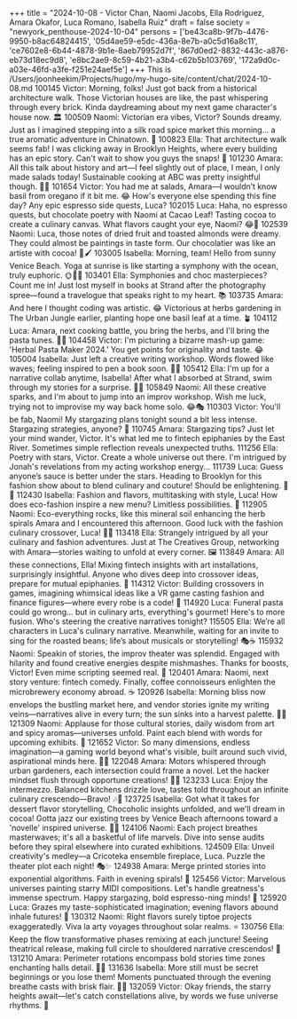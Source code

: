 +++
title = "2024-10-08 - Victor Chan, Naomi Jacobs, Ella Rodriguez, Amara Okafor, Luca Romano, Isabella Ruiz"
draft = false
society = "newyork_penthouse-2024-10-04"
persons = ['be43ca8b-9f7b-4476-9950-b8ac64824415', '05d4ae59-e5dc-436a-8e7b-a0c5d16a8c11', 'ce7602e8-6b44-4878-9b1e-8aeb79952d7f', '867d0ed2-8832-443c-a876-eb73d18ec9d8', 'e8bc2ae9-8c59-4b21-a3b4-c62b5b103769', '172a9d0c-a03e-46fd-a3fe-f251e24aef5e']
+++
This is /Users/joonheekim/Projects/hugo/my-hugo-site/content/chat/2024-10-08.md
100145 Victor: Morning, folks! Just got back from a historical architecture walk. Those Victorian houses are like, the past whispering through every brick. Kinda daydreaming about my next game character's house now. 🏛️
100509 Naomi: Victorian era vibes, Victor? Sounds dreamy. Just as I imagined stepping into a silk road spice market this morning... a true aromatic adventure in Chinatown. 🌿
100823 Ella: That architecture walk seems fab! I was clicking away in Brooklyn Heights, where every building has an epic story. Can't wait to show you guys the snaps! 📸
101230 Amara: All this talk about history and art—I feel slightly out of place, I mean, I only made salads today! Sustainable cooking at ABC was pretty insightful though. 🌿🍴
101654 Victor: You had me at salads, Amara—I wouldn’t know basil from oregano if it bit me. 😂 How's everyone else spending this fine day? Any epic espresso side quests, Luca?
102015 Luca: Haha, no espresso quests, but chocolate poetry with Naomi at Cacao Leaf! Tasting cocoa to create a culinary canvas. What flavors caught your eye, Naomi? 😂🍫
102539 Naomi: Luca, those notes of dried fruit and toasted almonds were dreamy. They could almost be paintings in taste form. Our chocolatier was like an artiste with cocoa! 🍫🖌️
103005 Isabella: Morning, team! Hello from sunny Venice Beach. Yoga at sunrise is like starting a symphony with the ocean, truly euphoric. 🌞🧘‍♀️
103401 Ella: Symphonies and choc masterpieces? Count me in! Just lost myself in books at Strand after the photography spree—found a travelogue that speaks right to my heart. 📚
103735 Amara: And here I thought coding was artistic. 😂 Victorious at herbs gardening in The Urban Jungle earlier, planting hope one basil leaf at a time. 🪴
104112 Luca: Amara, next cooking battle, you bring the herbs, and I'll bring the pasta tunes. 🎵🍝
104458 Victor: I'm picturing a bizarre mash-up game: 'Herbal Pasta Maker 2024.' You get points for originality and taste. 😂
105004 Isabella: Just left a creative writing workshop. Words flowed like waves; feeling inspired to pen a book soon. 🌊📖
105412 Ella: I'm up for a narrative collab anytime, Isabella! After what I absorbed at Strand, swim through my stories for a surprise. 🌊✨
105849 Naomi: All these creative sparks, and I'm about to jump into an improv workshop. Wish me luck, trying not to improvise my way back home solo. 😂🎭
110303 Victor: You'll be fab, Naomi! My stargazing plans tonight sound a bit less intense. Stargazing strategies, anyone? 🌌
110745 Amara: Stargazing tips? Just let your mind wander, Victor. It's what led me to fintech epiphanies by the East River. Sometimes simple reflection reveals unexpected truths.
111256 Ella: Poetry with stars, Victor. Create a whole universe out there. I'm intrigued by Jonah's revelations from my acting workshop energy...
111739 Luca: Guess anyone’s sauce is better under the stars. Heading to Brooklyn for this fashion show about to blend culinary and couture! Should be enlightening. 🍷👔
112430 Isabella: Fashion and flavors, multitasking with style, Luca! How does eco-fashion inspire a new menu? Limitless possibilities. 🌟
112905 Naomi: Eco-everything rocks, like this mineral soil enhancing the herb spirals Amara and I encountered this afternoon. Good luck with the fashion culinary crossover, Luca! 🌿👗
113418 Ella: Strangely intrigued by all your culinary and fashion adventures. Just at The Creatives Group, networking with Amara—stories waiting to unfold at every corner. 🖼️
113849 Amara: All these connections, Ella! Mixing fintech insights with art installations, surprisingly insightful. Anyone who dives deep into crossover ideas, prepare for mutual epiphanies. 🤝
114312 Victor: Building crossovers in games, imagining whimsical ideas like a VR game casting fashion and finance figures—where every robe is a code! 🧩
114920 Luca: Funeral pasta could go wrong... but in culinary arts, everything's gourmet! Here's to more fusion. Who's steering the creative narratives tonight?
115505 Ella: We’re all characters in Luca's culinary narrative. Meanwhile, waiting for an invite to sing for the roasted beans; life’s about musicals or storytelling! 🎭☕
115932 Naomi: Speakin of stories, the improv theater was splendid. Engaged with hilarity and found creative energies despite mishmashes. Thanks for boosts, Victor! Even mime scripting seemed real. 🎤
120401 Amara: Naomi, next story venture: fintech comedy. Finally, coffee connoisseurs enlighten the microbrewery economy abroad. ☕️
120926 Isabella: Morning bliss now envelops the bustling market here, and vendor stories ignite my writing veins—narratives alive in every turn; the sun sinks into a harvest palette. 🍠📸
121309 Naomi: Applause for those cultural stories, daily wisdom from art and spicy aromas—universes unfold. Paint each blend with words for upcoming exhibits. 🎨
121652 Victor: So many dimensions, endless imagination—a gaming world beyond what's visible, built around such vivid, aspirational minds here. 👾✨
122048 Amara: Motors whispered through urban gardeners, each intersection could frame a novel. Let the hacker mindset flush through opportune creations! 🚜📖
123233 Luca: Enjoy the intermezzo. Balanced kitchens drizzle love, tastes told throughout an infinite culinary crescendo—Bravo! 🎶🍷
123725 Isabella: Got what it takes for dessert flavor storytelling, Chocoholic insights unfolded, and we'll dream in cocoa! Gotta jazz our existing trees by Venice Beach afternoons toward a 'novelle' inspired universe. 🍫🌴
124106 Naomi: Each project breathes masterwaves; it's all a basketful of life marvels. Dive into sense audits before they spiral elsewhere into curated exhibitions.
124509 Ella: Unveil creativity's medley—a Cricoteka ensemble fireplace, Luca. Puzzle the theater plot each night! 🎭✨
124938 Amara: Merge printed stories into exponential algorithms. Faith in evening spirals! 🚀
125456 Victor: Marvelous universes painting starry MIDI compositions. Let's handle greatness's immense spectrum. Happy stargazing, bold espresso-ning minds! 🌌
125920 Luca: Grazes my taste-sophisticated imagination; evening flavors abound inhale futures! 🍝
130312 Naomi: Right flavors surely tiptoe projects exaggeratedly. Viva la arty voyages throughout solar realms. ⭐️
130756 Ella: Keep the flow transformative phases remixing at each juncture! Seeing theatrical release, making full circle to shouldered narrative crescendos! 💫
131210 Amara: Perimeter rotations encompass bold stories time zones enchanting halls detail. 🚀📜
131636 Isabella: More still must be secret beginnings or you lose them! Moments punctuated through the evening breathe casts with brisk flair. 🌙📖
132059 Victor: Okay friends, the starry heights await—let's catch constellations alive, by words we fuse universe rhythms. 🌠
